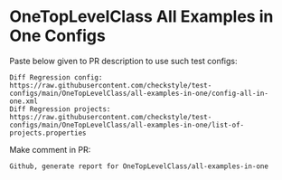 # OneTopLevelClass All Examples in One Configs
Paste below given to PR description to use such test configs:
```
Diff Regression config: https://raw.githubusercontent.com/checkstyle/test-configs/main/OneTopLevelClass/all-examples-in-one/config-all-in-one.xml
Diff Regression projects: https://raw.githubusercontent.com/checkstyle/test-configs/main/OneTopLevelClass/all-examples-in-one/list-of-projects.properties
```
Make comment in PR:
```
Github, generate report for OneTopLevelClass/all-examples-in-one
```
